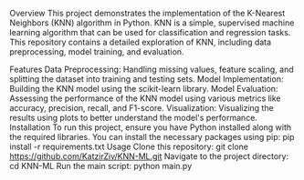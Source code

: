 Overview
This project demonstrates the implementation of the K-Nearest Neighbors (KNN) algorithm in Python. KNN is a simple, supervised machine learning algorithm that can be used for classification and regression tasks. This repository contains a detailed exploration of KNN, including data preprocessing, model training, and evaluation.

Features
Data Preprocessing: Handling missing values, feature scaling, and splitting the dataset into training and testing sets.
Model Implementation: Building the KNN model using the scikit-learn library.
Model Evaluation: Assessing the performance of the KNN model using various metrics like accuracy, precision, recall, and F1-score.
Visualization: Visualizing the results using plots to better understand the model's performance.
Installation
To run this project, ensure you have Python installed along with the required libraries. You can install the necessary packages using pip:
pip install -r requirements.txt
Usage
Clone this repository:
git clone https://github.com/KatzirZiv/KNN-ML.git
Navigate to the project directory:
cd KNN-ML
Run the main script:
python main.py
